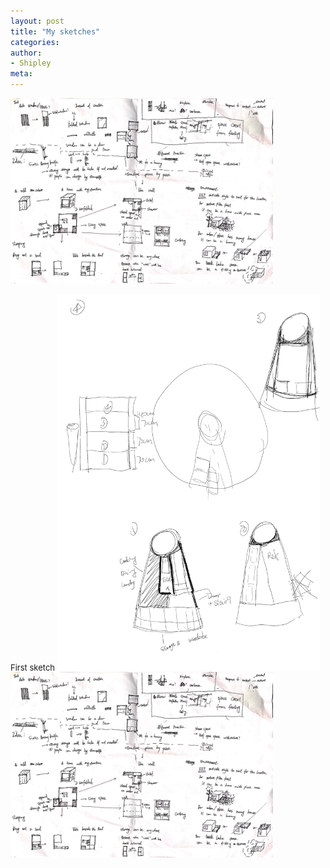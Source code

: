 ```yaml
---
layout: post
title: "My sketches"
categories:
author:
- Shipley
meta:
---
```


<a href=""> <img src="https://raw.githubusercontent.com/Shipley-XinyuWang/3yr-Studio-Flexibility/master/assets/%E5%BE%AE%E4%BF%A1%E5%9B%BE%E7%89%87_20210910033012.jpg" alt="HTML tutorial" style="width:420px;"></a>

  <font size="2">First sketch
  <a href=""> <img src="https://raw.githubusercontent.com/Shipley-XinyuWang/3yr-Studio-Flexibility/master/assets/P1.jpg" alt="HTML tutorial" style="width:420px;"></a>
  <a href=""> <img src="https://raw.githubusercontent.com/Shipley-XinyuWang/3yr-Studio-Flexibility/master/assets/%E5%BE%AE%E4%BF%A1%E5%9B%BE%E7%89%87_20210910033012.jpg" alt="HTML tutorial" style="width:420px;"></a>
